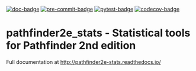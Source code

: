 [![doc-badge](https://readthedocs.org/projects/pathfinder2e-stats/badge/?version=latest)](https://readthedocs.org/projects/pathfinder2e-stats/builds/)
[![pre-commit-badge](https://github.com/crusaderky/pathfinder2e_stats/actions/workflows/pre-commit.yml/badge.svg)](https://github.com/crusaderky/pathfinder2e_stats/actions)
[![pytest-badge](https://github.com/crusaderky/pathfinder2e_stats/actions/workflows/pytest.yml/badge.svg)](https://github.com/crusaderky/pathfinder2e_stats/actions)
[![codecov-badge](https://codecov.io/gh/crusaderky/pathfinder2e_stats/branch/main/graph/badge.svg)](https://codecov.io/gh/crusaderky/pathfinder2e_stats/branch/main)

# pathfinder2e_stats - Statistical tools for Pathfinder 2nd edition

Full documentation at http://pathfinder2e-stats.readthedocs.io/
